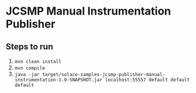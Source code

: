 # JCSMP Manual Instrumentation Publisher

## Steps to run
1. `mvn clean install`
1. `mvn compile`
1. `java -jar target/solace-samples-jcsmp-publisher-manual-instrumentation-1.0-SNAPSHOT.jar localhost:55557 default default default`